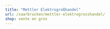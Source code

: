 ```yaml
---
title: "Mettler Elektrogroßhandel"
url: /saarbrucken/mettler-elektrogrosshandel/
shop: vente en gros
---
```

